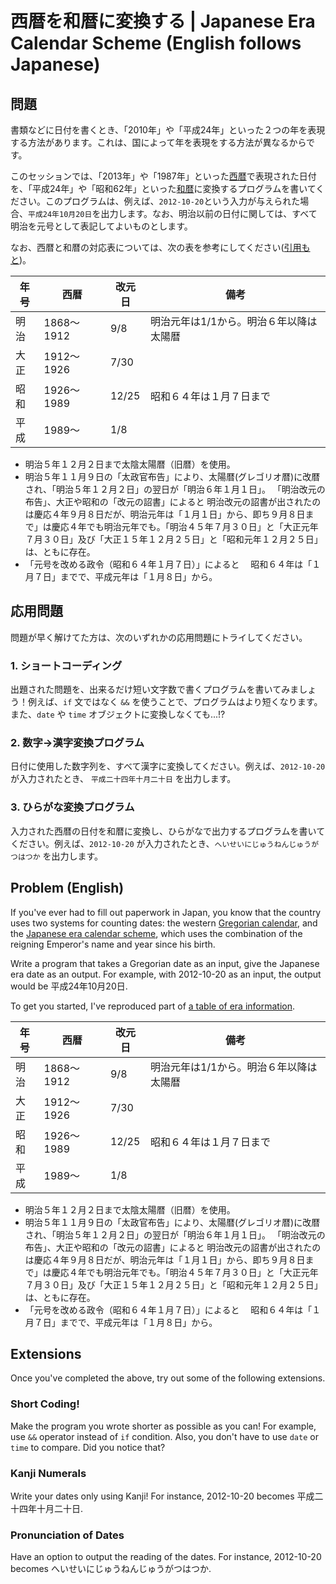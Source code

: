 # 西暦を和暦に変換する | Japanese Era Calendar Scheme (English follows Japanese)

## 問題

書類などに日付を書くとき、「2010年」や「平成24年」といった２つの年を表現する方法があります。これは、国によって年を表現をする方法が異なるからです。

このセッションでは、「2013年」や「1987年」といった[西暦](http://ja.wikipedia.org/wiki/西暦)で表現された日付を、「平成24年」や「昭和62年」といった[和暦](http://ja.wikipedia.org/wiki/和暦)に変換するプログラムを書いてください。このプログラムは、例えば、`2012-10-20`という入力が与えられた場合、`平成24年10月20日`を出力します。なお、明治以前の日付に関しては、すべて明治を元号として表記してよいものとします。

なお、西暦と和暦の対応表については、次の表を参考にしてください([引用もと](http://www.kumamotokokufu-h.ed.jp/kumamoto/bungaku/nengoui.html))。

年号 | 西暦       | 改元日 | 備考
---- | ---------- | ------ | ---------------------------------------
明治 | 1868～1912 | 9/8    | 明治元年は1/1から。明治６年以降は太陽暦
大正 | 1912～1926 | 7/30   |
昭和 | 1926～1989 | 12/25  | 昭和６４年は１月７日まで
平成 | 1989～     | 1/8    |

* 明治５年１２月２日まで太陰太陽暦（旧暦）を使用。
* 明治５年１１月９日の「太政官布告」により、太陽暦(グレゴリオ暦)に改暦され、「明治５年１２月２日」の翌日が「明治６年１月１日」。
 「明治改元の布告」、大正や昭和の「改元の詔書」によると
  明治改元の詔書が出されたのは慶応４年９月８日だが、明治元年は「１月１日」から、即ち９月８日まで」は慶応４年でも明治元年でも。「明治４５年７月３０日」と「大正元年７月３０日」及び「大正１５年１２月２５日」と「昭和元年１２月２５日」は、ともに存在。
* 「元号を改める政令（昭和６４年１月７日）」によると
　昭和６４年は「１月７日」までで、平成元年は「１月８日」から。

## 応用問題

問題が早く解けてた方は、次のいずれかの応用問題にトライしてください。

### 1. ショートコーディング

出題された問題を、出来るだけ短い文字数で書くプログラムを書いてみましょう！例えば、`if` 文ではなく `&&` を使うことで、プログラムはより短くなります。また、`date` や `time` オブジェクトに変換しなくても...!?

### 2. 数字→漢字変換プログラム

日付に使用した数字列を、すべて漢字に変換してください。例えば、`2012-10-20` が入力されたとき、 `平成二十四年十月二十日` を出力します。

### 3. ひらがな変換プログラム

入力された西暦の日付を和暦に変換し、ひらがなで出力するプログラムを書いてください。例えば、`2012-10-20` が入力されたとき、`へいせいにじゅうねんじゅうがつはつか` を出力します。


## Problem (English)

If you've ever had to fill out paperwork in Japan, you know that the country uses two systems for counting dates: the western [Gregorian calendar](http://en.wikipedia.org/wiki/Gregorian_calendar), and the [Japanese era calendar scheme](http://en.wikipedia.org/wiki/Japanese_era_name), which uses the combination of the reigning Emperor's name and year since his birth.

Write a program that takes a Gregorian date as an input, give the Japanese era date as an output. For example, with 2012-10-20 as an input, the output would be 平成24年10月20日.

To get you started, I've reproduced part of [a table of era information](http://www.kumamotokokufu-h.ed.jp/kumamoto/bungaku/nengoui.html).

年号 | 西暦       | 改元日 | 備考
---- | ---------- | ------ | ---------------------------------------
明治 | 1868～1912 | 9/8    | 明治元年は1/1から。明治６年以降は太陽暦
大正 | 1912～1926 | 7/30   |
昭和 | 1926～1989 | 12/25  | 昭和６４年は１月７日まで
平成 | 1989～     | 1/8    |

* 明治５年１２月２日まで太陰太陽暦（旧暦）を使用。
* 明治５年１１月９日の「太政官布告」により、太陽暦(グレゴリオ暦)に改暦され、「明治５年１２月２日」の翌日が「明治６年１月１日」。
 「明治改元の布告」、大正や昭和の「改元の詔書」によると
  明治改元の詔書が出されたのは慶応４年９月８日だが、明治元年は「１月１日」から、即ち９月８日まで」は慶応４年でも明治元年でも。「明治４５年７月３０日」と「大正元年７月３０日」及び「大正１５年１２月２５日」と「昭和元年１２月２５日」は、ともに存在。
* 「元号を改める政令（昭和６４年１月７日）」によると
　昭和６４年は「１月７日」までで、平成元年は「１月８日」から。

## Extensions

Once you've completed the above, try out some of the following extensions.

### Short Coding!

Make the program you wrote shorter as possible as you can! For example, use `&&` operator instead of `if` condition. Also, you don't have to use `date` or `time` to compare. Did you notice that?

### Kanji Numerals

Write your dates only using Kanji! For instance, 2012-10-20 becomes 平成二十四年十月二十日.

### Pronunciation of Dates

Have an option to output the reading of the dates. For instance, 2012-10-20 becomes へいせいにじゅうねんじゅうがつはつか.


